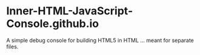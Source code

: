 # Inner-HTML-JavaScript-Console.github.io
A simple debug console for building HTML5 in HTML ... meant for separate files.
